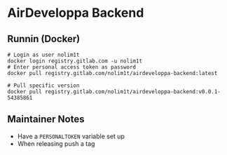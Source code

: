 # AirDeveloppa Backend

## Runnin (Docker)

```
# Login as user nolim1t
docker login registry.gitlab.com -u nolim1t
# Enter personal access token as password
docker pull registry.gitlab.com/nolim1t/airdeveloppa-backend:latest

# Pull specific version
docker pull registry.gitlab.com/nolim1t/airdeveloppa-backend:v0.0.1-54385861

```

## Maintainer Notes

- Have a `PERSONALTOKEN` variable set up
- When releasing push a tag
